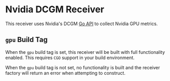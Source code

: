 # Nvidia DCGM Receiver

This receiver uses Nvidia's DCGM [Go API](https://github.com/NVIDIA/go-dcgm) to collect Nvidia GPU metrics.

## `gpu` Build Tag

When the `gpu` build tag is set, this receiver will be built with full functionality enabled. This requires `CGO` support in your build environment.

When the `gpu` build tag is not set, no functionality is built and the receiver factory will return an error when attempting to construct.
